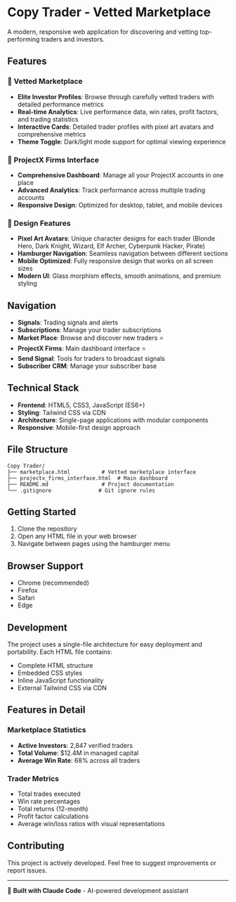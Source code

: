 # Copy Trader - Vetted Marketplace

A modern, responsive web application for discovering and vetting top-performing traders and investors.

## Features

### 🏪 Vetted Marketplace
- **Elite Investor Profiles**: Browse through carefully vetted traders with detailed performance metrics
- **Real-time Analytics**: Live performance data, win rates, profit factors, and trading statistics
- **Interactive Cards**: Detailed trader profiles with pixel art avatars and comprehensive metrics
- **Theme Toggle**: Dark/light mode support for optimal viewing experience

### 🎯 ProjectX Firms Interface
- **Comprehensive Dashboard**: Manage all your ProjectX accounts in one place
- **Advanced Analytics**: Track performance across multiple trading accounts
- **Responsive Design**: Optimized for desktop, tablet, and mobile devices

### 🎨 Design Features
- **Pixel Art Avatars**: Unique character designs for each trader (Blonde Hero, Dark Knight, Wizard, Elf Archer, Cyberpunk Hacker, Pirate)
- **Hamburger Navigation**: Seamless navigation between different sections
- **Mobile Optimized**: Fully responsive design that works on all screen sizes
- **Modern UI**: Glass morphism effects, smooth animations, and premium styling

## Navigation

- **Signals**: Trading signals and alerts
- **Subscriptions**: Manage your trader subscriptions
- **Market Place**: Browse and discover new traders ⭐
- **ProjectX Firms**: Main dashboard interface ⭐
- **Send Signal**: Tools for traders to broadcast signals
- **Subscriber CRM**: Manage your subscriber base

## Technical Stack

- **Frontend**: HTML5, CSS3, JavaScript (ES6+)
- **Styling**: Tailwind CSS via CDN
- **Architecture**: Single-page applications with modular components
- **Responsive**: Mobile-first design approach

## File Structure

```
Copy Trader/
├── marketplace.html          # Vetted marketplace interface
├── projectx_firms_interface.html  # Main dashboard
├── README.md                 # Project documentation
└── .gitignore               # Git ignore rules
```

## Getting Started

1. Clone the repository
2. Open any HTML file in your web browser
3. Navigate between pages using the hamburger menu

## Browser Support

- Chrome (recommended)
- Firefox
- Safari
- Edge

## Development

The project uses a single-file architecture for easy deployment and portability. Each HTML file contains:
- Complete HTML structure
- Embedded CSS styles
- Inline JavaScript functionality
- External Tailwind CSS via CDN

## Features in Detail

### Marketplace Statistics
- **Active Investors**: 2,847 verified traders
- **Total Volume**: $12.4M in managed capital
- **Average Win Rate**: 68% across all traders

### Trader Metrics
- Total trades executed
- Win rate percentages
- Total returns (12-month)
- Profit factor calculations
- Average win/loss ratios with visual representations

## Contributing

This project is actively developed. Feel free to suggest improvements or report issues.

---

🚀 **Built with Claude Code** - AI-powered development assistant